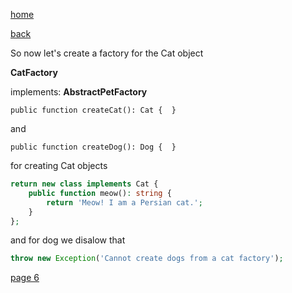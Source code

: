 [home](./page01.md)

[back](./page04.md)
 
 So now let's create a factory for the Cat object
 
 
**CatFactory**
 
 implements: **AbstractPetFactory**
 
```
public function createCat(): Cat {  }
```

and

```
public function createDog(): Dog {  }
```

for creating Cat objects

```php
return new class implements Cat {
    public function meow(): string {
        return 'Meow! I am a Persian cat.';
    }
};
```

and for dog we disalow that

```php
throw new Exception('Cannot create dogs from a cat factory');
```


[page 6](./page06.md)
